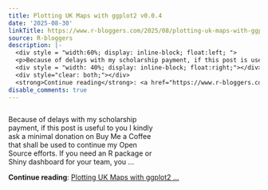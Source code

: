 ```yaml
---
title: Plotting UK Maps with ggplot2 v0.0.4
date: '2025-08-30'
linkTitle: https://www.r-bloggers.com/2025/08/plotting-uk-maps-with-ggplot2-v0-0-4/
source: R-bloggers
description: |-
  <div style = "width:60%; display: inline-block; float:left; ">
  <p>Because of delays with my scholarship payment, if this post is useful to you I kindly ask a minimal donation on Buy Me a Coffee that shall be used to continue my Open Source efforts. If you need an R package or Shiny dashboard for your team, you ...</p></div>
  <div style = "width: 40%; display: inline-block; float:right;"></div>
  <div style="clear: both;"></div>
  <strong>Continue reading</strong>: <a href="https://www.r-bloggers.com/2025/08/plotting-uk-maps-with-ggplot2-v0-0-4/">Plotting UK Maps with ggplot2 ...
disable_comments: true
---
```

<div style = "width:60%; display: inline-block; float:left; ">
<p>Because of delays with my scholarship payment, if this post is useful to you I kindly ask a minimal donation on Buy Me a Coffee that shall be used to continue my Open Source efforts. If you need an R package or Shiny dashboard for your team, you ...</p></div>
<div style = "width: 40%; display: inline-block; float:right;"></div>
<div style="clear: both;"></div>
<strong>Continue reading</strong>: <a href="https://www.r-bloggers.com/2025/08/plotting-uk-maps-with-ggplot2-v0-0-4/">Plotting UK Maps with ggplot2 ...